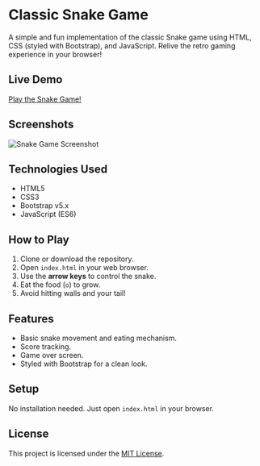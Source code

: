 # Classic Snake Game

A simple and fun implementation of the classic Snake game using HTML, CSS (styled with Bootstrap), and JavaScript. Relive the retro gaming experience in your browser!

## Live Demo

[Play the Snake Game!](https://dinakaran5120.github.io/snake-game-js/)

## Screenshots

![Snake Game Screenshot](screenshot.png)

## Technologies Used

* HTML5
* CSS3
* Bootstrap v5.x
* JavaScript (ES6)

## How to Play

1.  Clone or download the repository.
2.  Open `index.html` in your web browser.
3.  Use the **arrow keys** to control the snake.
4.  Eat the food (`o`) to grow.
5.  Avoid hitting walls and your tail!

## Features

* Basic snake movement and eating mechanism.
* Score tracking.
* Game over screen.
* Styled with Bootstrap for a clean look.

## Setup

No installation needed. Just open `index.html` in your browser.

## License

This project is licensed under the [MIT License](LICENSE).
